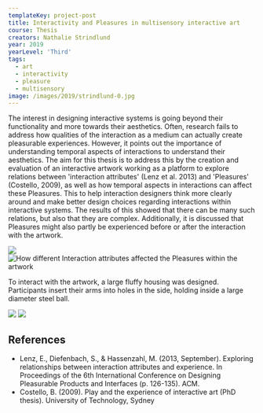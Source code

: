 ```yaml
---
templateKey: project-post
title: Interactivity and Pleasures in multisensory interactive art
course: Thesis
creators: Nathalie Strindlund
year: 2019
yearLevel: 'Third'
tags:
  - art
  - interactivity
  - pleasure
  - multisensory
image: /images/2019/strindlund-0.jpg
---
```


The interest in designing interactive systems is going beyond their functionality and more towards their aesthetics. Often, research fails to address how qualities of the interaction as a medium can actually create pleasurable experiences. However, it points out the importance of understanding temporal aspects of interactions to understand their aesthetics. The aim for this thesis is to address this by the creation and evaluation of an interactive artwork working as a platform to explore relations between 'interaction attributes' (Lenz et al. 2013) and 'Pleasures' (Costello, 2009), as well as how temporal aspects in interactions can affect these Pleasures. This to help interaction designers think more clearly around and make better design choices regarding interactions within interactive systems. The results of this showed that there can be many such relations, but also that they are complex. Additionally, it is discussed that Pleasures might also partly be experienced before or after the interaction with the artwork.

<ImageSet>

![](/images/2019/strindlund-1.gif)
![How different Interaction attributes affected the Pleasures within the artwork](/images/2019/strindlund-2.jpg 'How different Interaction attributes affected the Pleasures within the artwork')

</ImageSet>

To interact with the artwork, a large fluffy housing was designed. Participants insert their arms into holes in the side, holding inside a large diameter steel ball. 

<ImageSet>

![](/images/2019/strindlund-3.jpg)
![](/images/2019/strindlund-4.jpg)

</ImageSet>

## References

* Lenz, E., Diefenbach, S., & Hassenzahl, M. (2013, September). Exploring relationships between interaction attributes and experience. In Proceedings of the 6th International Conference on Designing Pleasurable Products and Interfaces (p. 126-135). ACM. 
* Costello, B. (2009). Play and the experience of interactive art (PhD thesis). University of Technology, Sydney